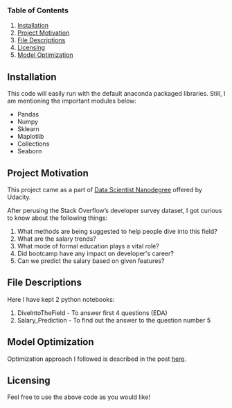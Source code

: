 ### Table of Contents

1. [Installation](#installation)
2. [Project Motivation](#motivation)
3. [File Descriptions](#files)
4. [Licensing](#licensing)
5. [Model Optimization](#optimization)

## Installation <a name="installation"></a>

This code will easily run with the default anaconda packaged libraries. Still, I am mentioning the important modules below:
- Pandas
- Numpy
- Sklearn
- Maplotlib
- Collections
- Seaborn

## Project Motivation<a name="motivation"></a>

This project came as a part of [Data Scientist Nanodegree](https://www.udacity.com/course/data-scientist-nanodegree--nd025) offered by Udacity.

After perusing the Stack Overflow’s developer survey dataset,  I got curious to know about the following things:
1. What methods are being suggested to help people dive into this field?
2. What are the salary trends?
3. What mode of formal education plays a vital role?
4. Did bootcamp have any impact on developer's career?
5. Can we predict the salary based on given features?

## File Descriptions <a name="files"></a>

Here I have kept 2 python notebooks:
1. DiveIntoTheField - To answer first 4 questions (EDA)
2. Salary_Prediction - To find out the answer to the question number 5

## Model Optimization <a name="optimization"></a>

Optimization approach I followed is described in the post [here](https://goelprateek.medium.com/is-my-model-optimised-f1cf2fec8527).

## Licensing <a name="licensing"></a>

Feel free to use the above code as you would like! 